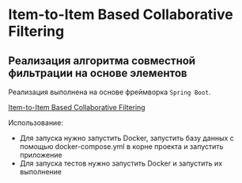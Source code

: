 # Item-to-Item Based Collaborative Filtering
## Реализация алгоритма совместной фильтрации на основе элементов

Реализация выполнена на основе фреймворка `Spring Boot`.

[Item-to-Item Based Collaborative Filtering](https://www.geeksforgeeks.org/item-to-item-based-collaborative-filtering/)

Использование:

- Для запуска нужно запустить Docker, запустить базу данных 
с помощью docker-compose.yml в корне проекта и запустить приложение
- Для запуска тестов нужно запустить Docker и запустить их выполнение